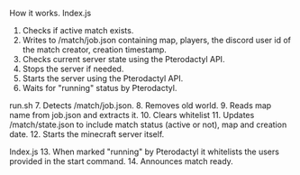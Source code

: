 How it works.
Index.js
1. Checks if active match exists.
2. Writes to /match/job.json containing map, players, the discord user id of the match creator, creation timestamp.
3. Checks current server state using the Pterodactyl API.
4. Stops the server if needed.
5. Starts the server using the Pterodactyl API.
6. Waits for "running" status by Pterodactyl.

run.sh
7. Detects /match/job.json.
8. Removes old world.
9. Reads map name from job.json and extracts it.
10. Clears whitelist
11. Updates /match/state.json to include match status (active or not), map and creation date.
12. Starts the minecraft server itself.

Index.js
13. When marked "running" by Pterodactyl it whitelists the users provided in the start command.
14. Announces match ready.
